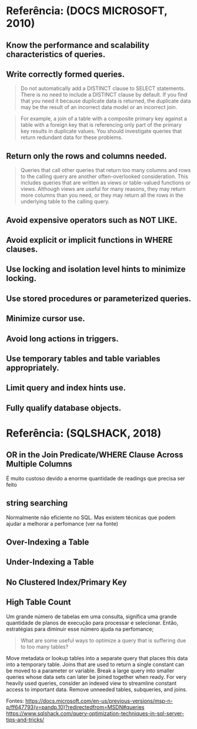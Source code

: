 # Referência: (DOCS MICROSOFT, 2010)

## Know the performance and scalability characteristics of queries.
## Write correctly formed queries.

> Do not automatically add a DISTINCT clause to SELECT statements. There is no need to include a DISTINCT clause by default. If you find that you need it because duplicate data is returned, the duplicate data may be the result of an incorrect data model or an incorrect join.

> For example, a join of a table with a composite primary key against a table with a foreign key that is referencing only part of the primary key results in duplicate values. You should investigate queries that return redundant data for these problems.

## Return only the rows and columns needed.

> Queries that call other queries that return too many columns and rows to the calling query are another often-overlooked consideration. This includes queries that are written as views or table-valued functions or views. Although views are useful for many reasons, they may return more columns than you need, or they may return all the rows in the underlying table to the calling query.

## Avoid expensive operators such as NOT LIKE.
## Avoid explicit or implicit functions in WHERE clauses.
## Use locking and isolation level hints to minimize locking.
## Use stored procedures or parameterized queries.
## Minimize cursor use.
## Avoid long actions in triggers.
## Use temporary tables and table variables appropriately.
## Limit query and index hints use.
## Fully qualify database objects.


# Referência: (SQLSHACK, 2018)

## OR in the Join Predicate/WHERE Clause Across Multiple Columns 

É muito custoso devido a enorme quantidade de readings que precisa ser feito

## string searching

Normalmente não eficiente no SQL. Mas existem técnicas que podem ajudar a melhorar a perfomance (ver na fonte)

## Over-Indexing a Table
## Under-Indexing a Table
## No Clustered Index/Primary Key
## High Table Count

Um grande número de tabelas em uma consulta, significa uma grande quantidade de planos de execução para processar e selecionar.
Então, estratégias para diminuir esse número ajuda na perfomance;

>What are some useful ways to optimize a query that is suffering due to too many tables?

Move metadata or lookup tables into a separate query that places this data into a temporary table.
Joins that are used to return a single constant can be moved to a parameter or variable.
Break a large query into smaller queries whose data sets can later be joined together when ready.
For very heavily used queries, consider an indexed view to streamline constant access to important data.
Remove unneeded tables, subqueries, and joins.



Fontes:
https://docs.microsoft.com/en-us/previous-versions/msp-n-p/ff647793(v=pandp.10)?redirectedfrom=MSDN#queries
https://www.sqlshack.com/query-optimization-techniques-in-sql-server-tips-and-tricks/
